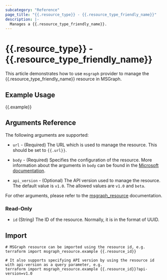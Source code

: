 ```yaml
---
subcategory: "Reference"
page_title: "{{.resource_type}} - {{.resource_type_friendly_name}}"
description: |-
  Manages a {{.resource_type_friendly_name}}.
---
```


# {{.resource_type}} - {{.resource_type_friendly_name}}

This article demonstrates how to use `msgraph` provider to manage the {{.resource_type_friendly_name}} resource in MSGraph.

## Example Usage

{{.example}}

## Arguments Reference

The following arguments are supported:

* `url` - (Required) The URL which is used to manage the resource. This should be set to `{{.url}}`.

* `body` - (Required) Specifies the configuration of the resource. More information about the arguments in `body` can be found in the [Microsoft documentation]({{.reference_link}}).

* `api_version` - (Optional) The API version used to manage the resource. The default value is `v1.0`. The allowed values are `v1.0` and `beta`.

For other arguments, please refer to the [msgraph_resource](https://registry.terraform.io/providers/Microsoft/msgraph/latest/docs/resources/resource) documentation.

### Read-Only

- `id` (String) The ID of the resource. Normally, it is in the format of UUID.

## Import

 ```shell
 # MSGraph resource can be imported using the resource id, e.g.
 terraform import msgraph_resource.example {{.resource_id}}
 
 # It also supports specifying API version by using the resource id with api-version as a query parameter, e.g.
 terraform import msgraph_resource.example {{.resource_id}}?api-version=v1.0
 ```
